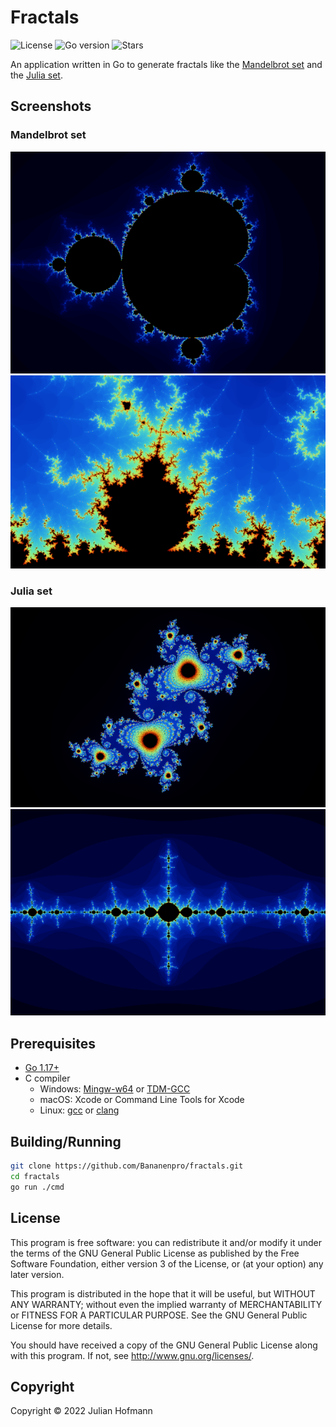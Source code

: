 # Fractals

![License](https://img.shields.io/github/license/Bananenpro/fractals)
![Go version](https://img.shields.io/github/go-mod/go-version/Bananenpro/fractals)
![Stars](https://img.shields.io/github/stars/Bananenpro/fractals?style=social)

An application written in Go to generate fractals like the [Mandelbrot set](https://en.wikipedia.org/wiki/Mandelbrot_set) and the [Julia set](https://en.wikipedia.org/wiki/Julia_set).

## Screenshots

### Mandelbrot set
![](assets/images/mandelbrot.png "Mandelbrot set")
![](assets/images/mandelbrot2.png "Mandelbrot set")

### Julia set
![](assets/images/julia.png "Julia set")
![](assets/images/julia2.png "Julia set")

## Prerequisites

- [Go 1.17+](https://go.dev/)
- C compiler
  - Windows: [Mingw-w64](https://mingw-w64.org/) or [TDM-GCC](http://tdm-gcc.tdragon.net/)
  - macOS: Xcode or Command Line Tools for Xcode
  - Linux: [gcc](https://gcc.gnu.org/) or [clang](https://clang.llvm.org/)

## Building/Running

```sh
git clone https://github.com/Bananenpro/fractals.git
cd fractals
go run ./cmd
```

## License

This program is free software: you can redistribute it and/or modify
it under the terms of the GNU General Public License as published by
the Free Software Foundation, either version 3 of the License, or
(at your option) any later version.

This program is distributed in the hope that it will be useful,
but WITHOUT ANY WARRANTY; without even the implied warranty of
MERCHANTABILITY or FITNESS FOR A PARTICULAR PURPOSE.  See the
GNU General Public License for more details.

You should have received a copy of the GNU General Public License
along with this program.  If not, see <http://www.gnu.org/licenses/>.

## Copyright

Copyright © 2022 Julian Hofmann
